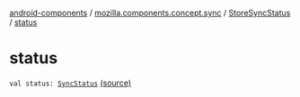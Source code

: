 [android-components](../../index.md) / [mozilla.components.concept.sync](../index.md) / [StoreSyncStatus](index.md) / [status](./status.md)

# status

`val status: `[`SyncStatus`](../-sync-status/index.md) [(source)](https://github.com/mozilla-mobile/android-components/blob/master/components/concept/sync/src/main/java/mozilla/components/concept/sync/Sync.kt#L83)